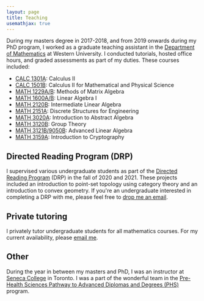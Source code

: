 ```yaml
---
layout: page
title: Teaching
usemathjax: true
---
```

During my masters degree in 2017-2018, and from 2019 onwards during my PhD program, I worked as a graduate teaching assistant in the [Department of Mathematics](https://www.math.uwo.ca/) at Western University. I conducted tutorials, hosted office hours, and graded assessments as part of my duties. These courses included: 
- [CALC 1301A](https://www.math.uwo.ca/undergraduate/current_students/course_information/course-outlines-directory/2020/CA1301B_2021.pdf): Calculus II
- [CALC 1501B](https://www.math.uwo.ca/undergraduate/current_students/course_information/course-outlines-directory/2020/CALC-1501B.pdf): Calculus II for Mathematical and Physical Science 
- [MATH 1229A/B](https://www.math.uwo.ca/undergraduate/current_students/course_information/course-outlines-directory/2021/Math-1229-Course-Outline-Fall-2021.pdf): Methods of Matrix Algebra
- [MATH 1600A/B](https://www.math.uwo.ca/undergraduate/current_students/course_information/course-outlines-directory/2021/CourseOutlineMath16002021.pdf): Linear Algebra I
- [MATH 2120B](https://www.math.uwo.ca/undergraduate/current_students/course_information/course-outlines-directory/2020/Math-2120B.pdf): Intermediate Linear Algebra
- [MATH 2151A](https://www.math.uwo.ca/undergraduate/current_students/course_information/course-outlines-directory/2021/Math2151fw21.pdf): Discrete Structures for Engineering
- [MATH 3020A](https://www.uwo.ca/math/faculty/kapulkin/courses/2021-3020A.html): Introduction to Abstract Algebra
- [MATH 3120B](https://www.math.uwo.ca/undergraduate/current_students/course_information/course-outlines-directory/2020/Math-3120B.pdf): Group Theory
- [MATH 3121B/9050B](https://www.math.uwo.ca/faculty/lemire/teaching/FW21/math3121b9050bfw21.html): Advanced Linear Algebra
- [MATH 3159A](https://www.math.uwo.ca/undergraduate/current_students/course_information/course-outlines-directory/2020/Math-3159A.pdf): Introduction to Cryptography

## Directed Reading Program (DRP)
I supervised various undergraduate students as part of the [Directed Reading Program](https://www.uwo.ca/math/undergraduate/current_students/directed_reading_program.html) (DRP) in the fall of 2020 and 2021. These projects included an introduction to point-set topology using category theory and an introduction to convex geometry. If you're an undergraduate interested in completing a DRP with me, please feel free to [drop me an email](mailto:mtarkesh@uwo.ca).

## Private tutoring
I privately tutor undergraduate students for all mathematics courses. For my current availability, please [email me](mailto:mtarkesh@uwo.ca).

## Other
During the year in between my masters and PhD, I was an instructor at [Seneca College](https://www.senecacollege.ca/home.html) in Toronto. I was a part of the wonderful team in the [Pre-Health Sciences Pathway to Advanced Diplomas and Degrees (PHS)](https://www.senecacollege.ca/programs/fulltime/PHS.html) program.

